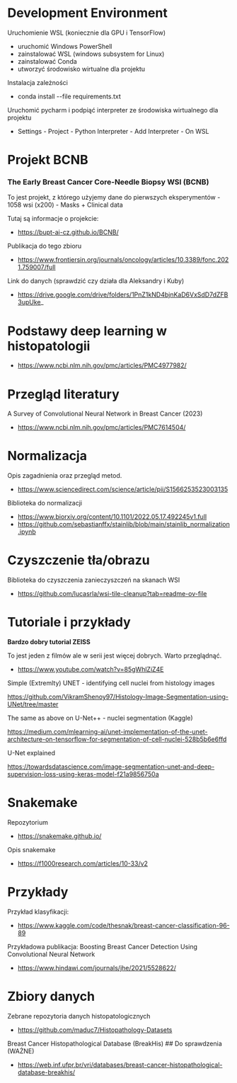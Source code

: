 # Development Environment

Uruchomienie WSL (koniecznie dla GPU i TensorFlow)

- uruchomić Windows PowerShell
- zainstalować WSL (windows subsystem for Linux)
- zainstalować Conda
- utworzyć środowisko wirtualne dla projektu

Instalacja zależności

- conda install --file requirements.txt

Uruchomić pycharm i podpiąć interpreter ze środowiska wirtualnego dla projektu

-  Settings - Project - Python Interpreter - Add Interpreter - On WSL





# Projekt BCNB

### The Early Breast Cancer Core-Needle Biopsy WSI (BCNB)

To jest projekt, z którego użyjemy dane do pierwszych eksperymentów - 1058 wsi (x200) - Masks + Clinical data

Tutaj są informacje o projekcie:
- https://bupt-ai-cz.github.io/BCNB/

Publikacja do tego zbioru
- https://www.frontiersin.org/journals/oncology/articles/10.3389/fonc.2021.759007/full

Link do danych (sprawdzić czy działa dla Aleksandry i Kuby)
- https://drive.google.com/drive/folders/1PnZ1kND4bjnKaD6VxSdD7dZFB3upUke_



# Podstawy deep learning w histopatologii

- https://www.ncbi.nlm.nih.gov/pmc/articles/PMC4977982/



# Przegląd literatury

A Survey of Convolutional Neural Network in Breast Cancer (2023)
- https://www.ncbi.nlm.nih.gov/pmc/articles/PMC7614504/



# Normalizacja 
Opis zagadnienia oraz przegląd metod.
- https://www.sciencedirect.com/science/article/pii/S1566253523003135

Biblioteka do normalizacji
- https://www.biorxiv.org/content/10.1101/2022.05.17.492245v1.full
- https://github.com/sebastianffx/stainlib/blob/main/stainlib_normalization.ipynb



# Czyszczenie tła/obrazu

Biblioteka do czyszczenia zanieczyszczeń na skanach WSI
- https://github.com/lucasrla/wsi-tile-cleanup?tab=readme-ov-file



# Tutoriale i przykłady

**Bardzo dobry tutorial ZEISS**

To jest jeden z filmów ale w serii jest więcej dobrych. Warto przeglądnąć.

- https://www.youtube.com/watch?v=85gWhlZiZ4E



Simple (Extremlty) UNET - identifying cell nuclei from histology images

https://github.com/VikramShenoy97/Histology-Image-Segmentation-using-UNet/tree/master



The same as above on U-Net++ - nuclei segmentation (Kaggle)

https://medium.com/mlearning-ai/unet-implementation-of-the-unet-architecture-on-tensorflow-for-segmentation-of-cell-nuclei-528b5b6e6ffd



U-Net explained

https://towardsdatascience.com/image-segmentation-unet-and-deep-supervision-loss-using-keras-model-f21a9856750a



# Snakemake

Repozytorium

- https://snakemake.github.io/

Opis snakemake

- https://f1000research.com/articles/10-33/v2



# Przykłady

Przykład klasyfikacji:
- https://www.kaggle.com/code/thesnak/breast-cancer-classification-96-89

Przykładowa publikacja: Boosting Breast Cancer Detection Using Convolutional Neural Network

- https://www.hindawi.com/journals/jhe/2021/5528622/



# Zbiory danych

Zebrane repozytoria danych histopatologicznych 
- https://github.com/maduc7/Histopathology-Datasets

Breast Cancer Histopathological Database (BreakHis) ## Do sprawdzenia (WAŻNE)
- https://web.inf.ufpr.br/vri/databases/breast-cancer-histopathological-database-breakhis/

